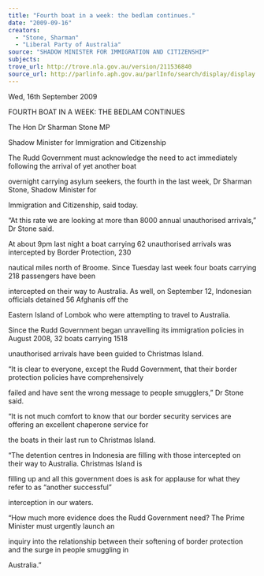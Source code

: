 ```yaml
---
title: "Fourth boat in a week: the bedlam continues."
date: "2009-09-16"
creators:
  - "Stone, Sharman"
  - "Liberal Party of Australia"
source: "SHADOW MINISTER FOR IMMIGRATION AND CITIZENSHIP"
subjects:
trove_url: http://trove.nla.gov.au/version/211536840
source_url: http://parlinfo.aph.gov.au/parlInfo/search/display/display.w3p;query=Id%3A%22media/pressrel/7CPU6%22
---
```


 

 

 Wed, 16th September 2009    

 FOURTH BOAT IN A WEEK: THE BEDLAM CONTINUES 

 The Hon Dr Sharman Stone MP  

 Shadow Minister for Immigration and Citizenship 

 The Rudd Government must acknowledge the need to act immediately following the arrival of yet another boat 

 overnight carrying asylum seekers, the fourth in the last week, Dr Sharman Stone, Shadow Minister for 

 Immigration and Citizenship, said today.  

 “At this rate we are looking at more than 8000 annual unauthorised arrivals,” Dr Stone said.  

 At about 9pm last night a boat carrying 62 unauthorised arrivals was intercepted by Border Protection, 230 

 nautical miles north of Broome. Since Tuesday last week four boats carrying 218 passengers have been 

 intercepted on their way to Australia. As well, on September 12, Indonesian officials detained 56 Afghanis off the 

 Eastern Island of Lombok who were attempting to travel to Australia.  

 Since the Rudd Government began unravelling its immigration policies in August 2008, 32 boats carrying 1518 

 unauthorised arrivals have been guided to Christmas Island.  

 “It is clear to everyone, except the Rudd Government, that their border protection policies have comprehensively 

 failed and have sent the wrong message to people smugglers,” Dr Stone said.  

 “It is not much comfort to know that our border security services are offering an excellent chaperone service for 

 the boats in their last run to Christmas Island.  

 “The detention centres in Indonesia are filling with those intercepted on their way to Australia. Christmas Island is 

 filling up and all this government does is ask for applause for what they refer to as “another successful” 

 interception in our waters.  

 “How much more evidence does the Rudd Government need? The Prime Minister must urgently launch an 

 inquiry into the relationship between their softening of border protection and the surge in people smuggling in 

 Australia.”    

